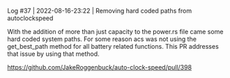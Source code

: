 Log #37 | 2022-08-16-23:22 | Removing hard coded paths from autoclockspeed

With the addition of more than just capacity to the power.rs file came some hard coded system paths. For some reason acs was not using the get_best_path method for all battery related functions. This PR addresses that issue by using that method.

https://github.com/JakeRoggenbuck/auto-clock-speed/pull/398
